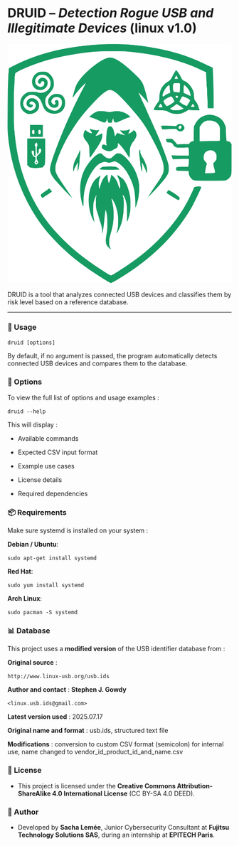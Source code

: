 # DRUID – *Detection Rogue USB and Illegitimate Devices* (linux v1.0)

![DRUID logo](ressources/DRUID_green_transparent_no_label_4470x4470.png)

DRUID is a tool that analyzes connected USB devices and classifies them by risk level based on a reference database.

---

### 🚀 Usage

```
druid [options]
```

By default, if no argument is passed, the program automatically detects connected USB devices and compares them to the database.

### 📖 Options

To view the full list of options and usage examples :

```
druid --help
```

This will display :

 - Available commands

 - Expected CSV input format

 - Example use cases

 - License details

 - Required dependencies

### 📦 Requirements

Make sure systemd is installed on your system :

**Debian / Ubuntu**:
```
sudo apt-get install systemd
```

**Red Hat**:
```
sudo yum install systemd
```

**Arch Linux**:
```
sudo pacman -S systemd
```

### 📊 Database

This project uses a **modified version** of the USB identifier database from :

**Original source** : 
```
http://www.linux-usb.org/usb.ids
```
**Author and contact** : **Stephen J. Gowdy**
```
<linux.usb.ids@gmail.com>  
```
**Latest version used** : 2025.07.17

**Original name and format** : usb.ids, structured text file

**Modifications** : conversion to custom CSV format (semicolon) for internal use, name changed to vendor_id_product_id_and_name.csv

### 📄 License
 - This project is licensed under the **Creative Commons Attribution-ShareAlike 4.0 International License** (CC BY-SA 4.0 DEED).

### 👤 Author
 - Developed by **Sacha Lemée**, Junior Cybersecurity Consultant at **Fujitsu Technology Solutions SAS**, during an internship at **EPITECH Paris**.
